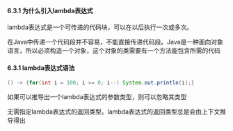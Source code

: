 #### 6.3.1 为什么引入lambda表达式

lambda表达式是一个可传递的代码块，可以在以后执行一次或多次。

在Java中传递一个代码段并不容易，不能直接传递代码段。Java是一种面向对象语言，所以必须构造一个对象，这个对象的类需要有一个方法能包含所需的代码

#### 6.3.1 lambda表达式语法

```java
() -> {for(int i = 100; i >= 0; i--) System.out.println(i);}
```

如果可以推导出一个lambda表达式的参数类型，则可以忽略其类型

无需指定lambda表达式的返回类型。lambda表达式的返回类型总是会由上下文推导得出